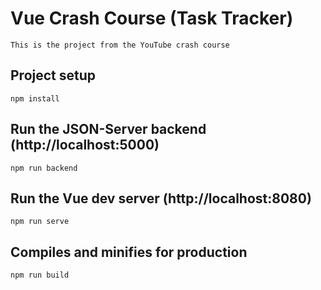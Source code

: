 # Vue Crash Course (Task Tracker)

```
This is the project from the YouTube crash course
```

## Project setup
```
npm install
```

## Run the JSON-Server backend (http://localhost:5000)
```
npm run backend
```

## Run the Vue dev server (http://localhost:8080)
```
npm run serve
```

## Compiles and minifies for production
```
npm run build
```
